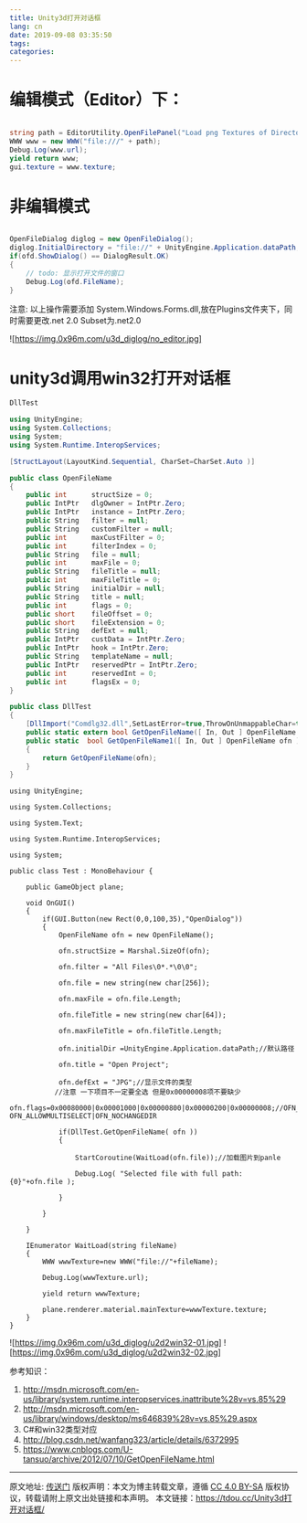 ```yaml
---
title: Unity3d打开对话框
lang: cn
date: 2019-09-08 03:35:50
tags:
categories:
---
```



# 编辑模式（Editor）下：

``` csharp

string path = EditorUtility.OpenFilePanel("Load png Textures of Directory", "", "");
WWW www = new WWW("file:///" + path);
Debug.Log(www.url);
yield return www;
gui.texture = www.texture;

```


# 非编辑模式

``` csharp

OpenFileDialog diglog = new OpenFileDialog();
diglog.InitialDirectory = "file://" + UnityEngine.Application.dataPath;  //定义打开的默认文件夹位置//定义打开的默认文件夹位置
if(ofd.ShowDialog() == DialogResult.OK)
{
    // todo: 显示打开文件的窗口
    Debug.Log(ofd.FileName);
}

```

注意: 以上操作需要添加 System.Windows.Forms.dll,放在Plugins文件夹下，同时需要更改.net 2.0 Subset为.net2.0 

![https://img.0x96m.com/u3d_diglog/no_editor.jpg]



# unity3d调用win32打开对话框

``` csharp
DllTest

using UnityEngine;
using System.Collections;
using System;
using System.Runtime.InteropServices;

[StructLayout(LayoutKind.Sequential, CharSet=CharSet.Auto )]  

public class OpenFileName 
{
    public int      structSize = 0;
    public IntPtr   dlgOwner = IntPtr.Zero; 
    public IntPtr   instance = IntPtr.Zero;
    public String   filter = null;
    public String   customFilter = null;
    public int      maxCustFilter = 0;
    public int      filterIndex = 0;
    public String   file = null;
    public int      maxFile = 0;
    public String   fileTitle = null;
    public int      maxFileTitle = 0;
    public String   initialDir = null;
    public String   title = null;   
    public int      flags = 0; 
    public short    fileOffset = 0;
    public short    fileExtension = 0;
    public String   defExt = null; 
    public IntPtr   custData = IntPtr.Zero;  
    public IntPtr   hook = IntPtr.Zero;  
    public String   templateName = null; 
    public IntPtr   reservedPtr = IntPtr.Zero; 
    public int      reservedInt = 0;
    public int      flagsEx = 0;
}

public class DllTest
{
    [DllImport("Comdlg32.dll",SetLastError=true,ThrowOnUnmappableChar=true, CharSet = CharSet.Auto)]          
    public static extern bool GetOpenFileName([ In, Out ] OpenFileName ofn );   
    public static  bool GetOpenFileName1([ In, Out ] OpenFileName ofn )
    {
        return GetOpenFileName(ofn);
    }
}

```

``` charp
using UnityEngine;

using System.Collections;

using System.Text;

using System.Runtime.InteropServices;

using System;

public class Test : MonoBehaviour {

    public GameObject plane;

    void OnGUI()
    {
        if(GUI.Button(new Rect(0,0,100,35),"OpenDialog"))
        {
            OpenFileName ofn = new OpenFileName();

            ofn.structSize = Marshal.SizeOf(ofn);

            ofn.filter = "All Files\0*.*\0\0";

            ofn.file = new string(new char[256]);

            ofn.maxFile = ofn.file.Length;

            ofn.fileTitle = new string(new char[64]);

            ofn.maxFileTitle = ofn.fileTitle.Length;

            ofn.initialDir =UnityEngine.Application.dataPath;//默认路径

            ofn.title = "Open Project";

            ofn.defExt = "JPG";//显示文件的类型
           //注意 一下项目不一定要全选 但是0x00000008项不要缺少
            ofn.flags=0x00080000|0x00001000|0x00000800|0x00000200|0x00000008;//OFN_EXPLORER|OFN_FILEMUSTEXIST|OFN_PATHMUSTEXIST| OFN_ALLOWMULTISELECT|OFN_NOCHANGEDIR

            if(DllTest.GetOpenFileName( ofn ))
            {

                StartCoroutine(WaitLoad(ofn.file));//加载图片到panle

                Debug.Log( "Selected file with full path: {0}"+ofn.file );

            }

        }

    }

    IEnumerator WaitLoad(string fileName)
    {
        WWW wwwTexture=new WWW("file://"+fileName);

        Debug.Log(wwwTexture.url);

        yield return wwwTexture;

        plane.renderer.material.mainTexture=wwwTexture.texture;
    }
}

```

![https://img.0x96m.com/u3d_diglog/u2d2win32-01.jpg]
![https://img.0x96m.com/u3d_diglog/u2d2win32-02.jpg]

参考知识：

1. http://msdn.microsoft.com/en-us/library/system.runtime.interopservices.inattribute%28v=vs.85%29
2. http://msdn.microsoft.com/en-us/library/windows/desktop/ms646839%28v=vs.85%29.aspx
3. C#和win32类型对应
4. http://blog.csdn.net/wanfang323/article/details/6372995
5. https://www.cnblogs.com/U-tansuo/archive/2012/07/10/GetOpenFileName.html


--- 
原文地址: [传送门](https://www.cnblogs.com/U-tansuo/archive/2012/07/10/GetOpenFileName.html)
版权声明：本文为博主转载文章，遵循 [CC 4.0 BY-SA](http://creativecommons.org/licenses/by-sa/4.0/) 版权协议，转载请附上原文出处链接和本声明。
本文链接：https://tdou.cc/Unity3d打开对话框/